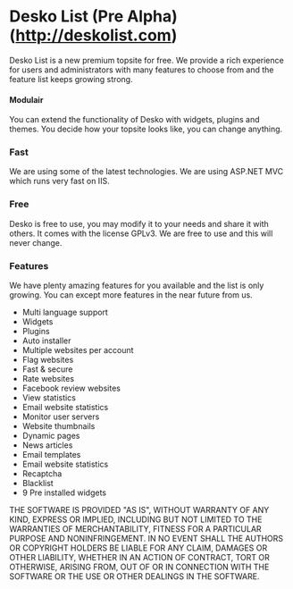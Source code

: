 # Desko List (Pre Alpha) (http://deskolist.com)

Desko List is a new premium topsite for free. We provide a rich experience for users and administrators with many features to choose from and the feature list keeps growing strong.

#### Modulair
You can extend the functionality of Desko with widgets, plugins and themes. You decide how your topsite looks like, you can change anything.

### Fast
We are using some of the latest technologies. We are using ASP.NET MVC which runs very fast on IIS.

### Free
Desko is free to use, you may modify it to your needs and share it with others. It comes with the license GPLv3. We are free to use and this will never change.

### Features
We have plenty amazing features for you available and the list is only growing. You can except more features in the near future from us.

- Multi language support
- Widgets
- Plugins
- Auto installer
- Multiple websites per account
- Flag websites
- Fast & secure
- Rate websites
- Facebook review websites
- View statistics
- Email website statistics
- Monitor user servers
- Website thumbnails
- Dynamic pages
- News articles
- Email templates
- Email website statistics
- Recaptcha
- Blacklist
- 9 Pre installed widgets

THE SOFTWARE IS PROVIDED "AS IS", WITHOUT WARRANTY OF ANY KIND, EXPRESS OR IMPLIED, INCLUDING BUT NOT LIMITED TO THE WARRANTIES OF MERCHANTABILITY, FITNESS FOR A PARTICULAR PURPOSE AND NONINFRINGEMENT. IN NO EVENT SHALL THE AUTHORS OR COPYRIGHT HOLDERS BE LIABLE FOR ANY CLAIM, DAMAGES OR OTHER LIABILITY, WHETHER IN AN ACTION OF CONTRACT, TORT OR OTHERWISE, ARISING FROM, OUT OF OR IN CONNECTION WITH THE SOFTWARE OR THE USE OR OTHER DEALINGS IN THE SOFTWARE.
